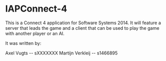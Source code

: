 IAPConnect-4
============

This is a Connect 4 application for Software Systems 2014. It will feature a server that leads the game and a client that can be used to play the game with another player or an AI.

It was written by:

Axel Vugts -- sXXXXXXX
Martijn Verkleij -- s1466895

